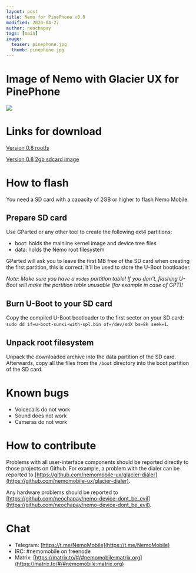 ```yaml
---
layout: post
title: Nemo for PinePhone v0.8
modified: 2020-04-27
author: neochapay
tags: [main]
image:
  teaser: pinephone.jpg
  thumb: pinephone.jpg
---
```


# Image of Nemo with Glacier UX for PinePhone

![](https://sun9-41.userapi.com/c200620/v200620091/3a74e/sbKlDMbA0eA.jpg)

# Links for download
[Version 0.8 rootfs](https://yadi.sk/d/VAbtKV-Hnql60g)

[Version 0.8 2gb sdcard image](https://yadi.sk/d/8oSZp-frGidscw)

# How to flash

You need a SD card with a capacity of 2GB or higher to flash Nemo Mobile.

## Prepare SD card

Use GParted or any other tool to create the following ext4 partitions:

* boot: holds the mainline kernel image and device tree files
* data: holds the Nemo root filesystem

GParted will ask you to leave the first MB free of the SD card when creating the first partition, this is correct. It'll be used to store the U-Boot bootloader.

_Note: Make sure you have a `msdos` partition table! If you don't, flashing U-Boot will make the partition table unusable (for example in case of GPT)!_

## Burn U-Boot to your SD card

Copy the compiled U-Boot bootloader to the first sector on your SD card: `sudo dd if=u-boot-sunxi-with-spl.bin of=/dev/sdX bs=8k seek=1`.

## Unpack root filesystem

Unpack the downloaded archive into the data partition of the SD card.
Afterwards, copy all the files from the `/boot` directory into the boot partition of the SD card.

# Known bugs

* Voicecalls do not work
* Sound does not work
* Cameras do not work

# How to contribute

Problems with all user-interface components should be reported directly to those projects on Github.
For example, a problem with the dialer can be reported to [https://github.com/nemomobile-ux/glacier-dialer](https://github.com/nemomobile-ux/glacier-dialer).

Any hardware problems should be reported to [https://github.com/neochapay/nemo-device-dont_be_evil](https://github.com/neochapay/nemo-device-dont_be_evil).

# Chat

* Telegram: [https://t.me/NemoMobile](https://t.me/NemoMobile)
* IRC: #nemomobile on freenode
* Matrix: [https://matrix.to/#/#nemomobile:matrix.org](https://matrix.to/#/#nemomobile:matrix.org)
